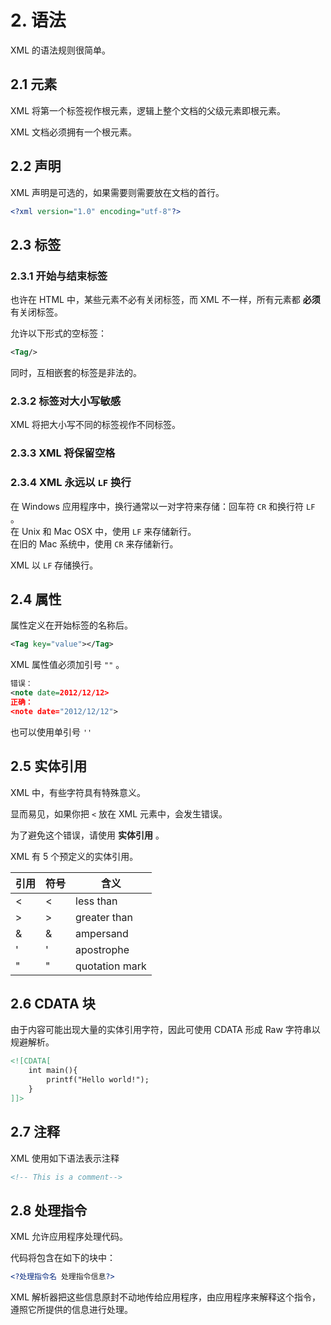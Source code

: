 # 2. 语法

XML 的语法规则很简单。

## 2.1 元素

XML 将第一个标签视作根元素，逻辑上整个文档的父级元素即根元素。

XML 文档必须拥有一个根元素。

## 2.2 声明

XML 声明是可选的，如果需要则需要放在文档的首行。

```XML
<?xml version="1.0" encoding="utf-8"?>
```

## 2.3 标签

### 2.3.1 开始与结束标签

也许在 HTML 中，某些元素不必有关闭标签，而 XML 不一样，所有元素都 **必须** 有关闭标签。

允许以下形式的空标签：

```xml
<Tag/>
```

同时，互相嵌套的标签是非法的。

### 2.3.2 标签对大小写敏感

XML 将把大小写不同的标签视作不同标签。

### 2.3.3 XML 将保留空格

### 2.3.4 XML 永远以 `LF` 换行

在 Windows 应用程序中，换行通常以一对字符来存储：回车符 `CR` 和换行符 `LF` 。  
在 Unix 和 Mac OSX 中，使用 `LF` 来存储新行。  
在旧的 Mac 系统中，使用 `CR` 来存储新行。

XML 以 `LF` 存储换行。

## 2.4 属性

属性定义在开始标签的名称后。

```xml
<Tag key="value"></Tag>
```

XML 属性值必须加引号 `""` 。

```xml
错误：
<note date=2012/12/12>
正确：
<note date="2012/12/12">
```

也可以使用单引号 `''`

## 2.5 实体引用

XML 中，有些字符具有特殊意义。

显而易见，如果你把 `<` 放在 XML 元素中，会发生错误。

为了避免这个错误，请使用 **实体引用** 。

XML 有 5 个预定义的实体引用。

| 引用   | 符号 | 含义           |
| ------ | ---- | -------------- |
| &lt;   | <    | less than      |
| &gt;   | >    | greater than   |
| &amp;  | &    | ampersand      |
| &apos; | '    | apostrophe     |
| &quot; | "    | quotation mark |

## 2.6 CDATA 块

由于内容可能出现大量的实体引用字符，因此可使用 CDATA 形成 Raw 字符串以规避解析。

```xml
<![CDATA[
    int main(){
        printf("Hello world!");
    }
]]>
```

## 2.7 注释

XML 使用如下语法表示注释

```XML
<!-- This is a comment-->
```

## 2.8 处理指令

XML 允许应用程序处理代码。

代码将包含在如下的块中：

```xml
<?处理指令名 处理指令信息?>
```

XML 解析器把这些信息原封不动地传给应用程序，由应用程序来解释这个指令，遵照它所提供的信息进行处理。
